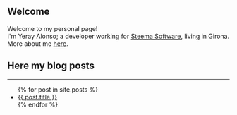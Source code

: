 ## Welcome

Welcome to my personal page!  
I'm Yeray Alonso; a developer working for [Steema Software](https://www.steema.com), living in Girona. More about me [here](about.md).

## Here my blog posts

<hr>

<ul>
  {% for post in site.posts %}
    <li>
      <a href="{{ post.url }}">{{ post.title }}</a>
    </li>
  {% endfor %}
</ul>
